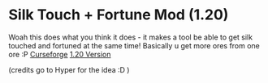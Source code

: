 # Silk Touch + Fortune Mod (1.20)
Woah this does what you think it does - it makes a tool be able to get silk touched and fortuned at the same time!
Basically u get more ores from one ore :P
[Curseforge](https://www.curseforge.com/minecraft/mc-mods/silky-fortune)
[1.20 Version](https://github.com/YeetBot3736/silkfortunemod)

(credits go to Hyper for the idea :D )
